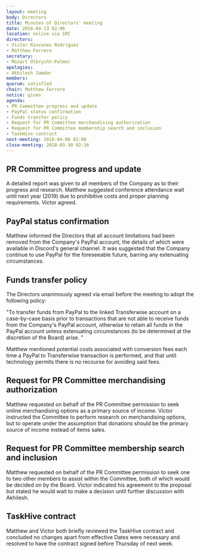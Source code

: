 ```yaml
---
layout: meeting
body: Directors
title: Minutes of Directors' meeting
date: 2018-04-13 02:06
location: online via IRC
directors:
- Victor Rincones Rodriguez
- Matthew Ferrero
secretary:
- Mozart Olbrycht-Palmer
apologies:
- Akhilesh Jamdar
members:
quorum: satisfied
chair: Matthew Ferrero
notice: given
agenda:
- PR Committee progress and update
- PayPal status confirmation
- Funds transfer policy
- Request for PR Committee merchandising authorization
- Request for PR Committee membership search and inclusion
- TaskHive contract
next-meeting: 2018-04-06 02:00
close-meeting: 2018-03-30 02:26
---
```


## PR Committee progress and update

A detailed report was given to all members of the Company as to their progress and research. Matthew suggested conference attendance wait until next year (2019) due to prohibitive costs and proper planning requirements. Victor agreed.

## PayPal status confirmation

Matthew informed the Directors that all account limitations had been removed from the Company's PayPal account, the details of which were available in Discord's general channel. It was suggested that the Company continue to use PayPal for the foreseeable future, barring any extenuating circumstances.


## Funds transfer policy

The Directors unanimously agreed via email before the meeting to adopt the following policy:

"To transfer funds from PayPal to the linked Transferwise account on a case-by-case basis prior to transactions that are not able to receive funds from the Company's PayPal account, otherwise to retain all funds in the PayPal account unless extenuating circumstances (to be determined at the discretion of the Board) arise. "

Matthew mentioned potential costs associated with conversion fees each time a PayPal to Transferwise transaction is performed, and that until technology permits there is no recourse for avoiding said fees.

## Request for PR Committee merchandising authorization

Matthew requested on behalf of the PR Committee permission to seek online merchandising options as a primary source of income. Victor instructed the Committee to perform research on merchandising options, but to operate under the assumption that donations should be the primary source of income instead of items sales.

## Request for PR Committee membership search and inclusion

Matthew requested on behalf of the PR Committee permission to seek one to two other members to assist within the Committee, both of which would be decided on by the Board. Victor indicated his agreement to the proposal but stated he would wait to make a decision until further discussion with Akhilesh.

## TaskHive contract

Matthew and Victor both briefly reviewed the TaskHive contract and concluded no changes apart from effective Dates were necessary and resolved to have the contract signed before Thursday of next week.
